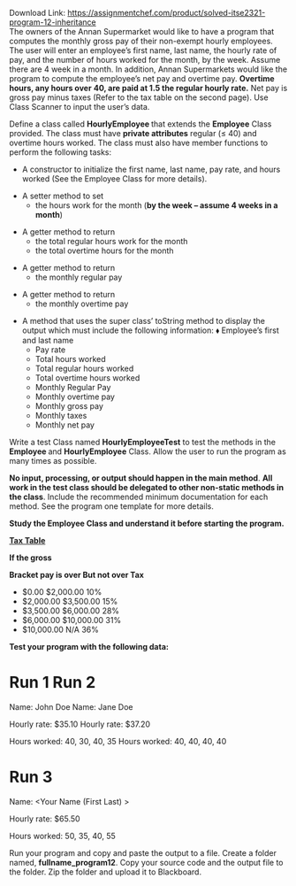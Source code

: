Download Link: https://assignmentchef.com/product/solved-itse2321-program-12-inheritance
<br>
<strong> </strong>The owners of the Annan Supermarket would like to have a program that computes the monthly gross pay of their non-exempt hourly employees. The user will enter an employee’s first name, last name, the hourly rate of pay, and the number of hours worked for the month, by the week. Assume there are 4 week in a month.  In addition, Annan Supermarkets would like the program to compute the employee’s net pay and overtime pay. <strong>Overtime hours, any hours over</strong> <strong>40, are paid at 1.5 the regular hourly rate.</strong>  Net pay is gross pay minus taxes (Refer to the tax table on the second page). Use Class Scanner to input the user’s data.




Define a class called <strong>HourlyEmployee </strong>that extends the <strong>Employee</strong> Class provided. The class must have <strong>private attributes</strong> regular (≤ 40) and overtime hours worked.  The class must also have member functions to perform the following tasks:




<ul>

 <li>A constructor to initialize the first name, last name, pay rate, and hours worked (See the Employee Class for more details).</li>

</ul>




<ul>

 <li>A setter method to set

  <ul>

   <li>the hours work for the month (<strong>by the week – assume 4 weeks in a month</strong>)</li>

  </ul></li>

</ul>




<ul>

 <li>A getter method to return

  <ul>

   <li>the total regular hours work for the month</li>

   <li>the total overtime hours for the month</li>

  </ul></li>

</ul>




<ul>

 <li>A getter method to return

  <ul>

   <li>the monthly regular pay</li>

  </ul></li>

</ul>




<ul>

 <li>A getter method to return

  <ul>

   <li>the monthly overtime pay</li>

  </ul></li>

</ul>




<ul>

 <li>A method that uses the super class’ toString method to display the output which must include the following information: ⬧ Employee’s first and last name

  <ul>

   <li>Pay rate</li>

   <li>Total hours worked</li>

   <li>Total regular hours worked</li>

   <li>Total overtime hours worked</li>

   <li>Monthly Regular Pay</li>

   <li>Monthly overtime pay</li>

   <li>Monthly gross pay</li>

   <li>Monthly taxes</li>

   <li>Monthly net pay</li>

  </ul></li>

</ul>




Write a test Class named <strong>HourlyEmployeeTest</strong> to test the methods in the <strong>Employee </strong>and <strong>HourlyEmployee</strong> Class.  Allow the user to run the program as many times as possible.

<strong>No input, processing, or output should happen in the main method</strong>.  <strong>All work in the test class should be delegated to other non-static methods in the class</strong>. Include the recommended minimum documentation for each method.  See the program one template for more details.




<strong>Study the Employee Class and understand it before starting the program. </strong>




<strong><u>Tax Table</u></strong>

<strong>                 If the gross  </strong>

<strong>Bracket          pay is over          But not over          Tax </strong>




<ul>

 <li>$0.00 $2,000.00             10%</li>

 <li>$2,000.00 $3,500.00             15%</li>

 <li>$3,500.00 $6,000.00             28%</li>

 <li>$6,000.00 $10,000.00             31%</li>

 <li>$10,000.00 N/A                36%</li>

</ul>

<strong>Test your program with the following data: </strong>

<h1>Run 1                                                                           Run 2</h1>




Name:               John Doe                                           Name:               Jane Doe

Hourly rate:       $35.10                                               Hourly rate:       $37.20

Hours worked:   40, 30, 40, 35                                   Hours worked:  40, 40, 40, 40

<h1>Run 3</h1>




Name:                &lt;Your Name (First Last) &gt;

Hourly rate:        $65.50

Hours worked:   50, 35, 40, 55

Run your program and copy and paste the output to a file.  Create a folder named, <strong>fullname_program12</strong>.  Copy your source code and the output file to the folder.  Zip the folder and upload it to Blackboard.


